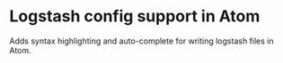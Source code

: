 # Logstash config support in Atom

Adds syntax highlighting and auto-complete for writing logstash files in Atom.
